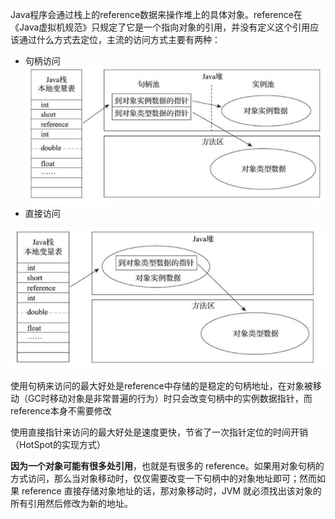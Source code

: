 Java程序会通过栈上的reference数据来操作堆上的具体对象。reference在《Java虚拟机规范》只规定了它是一个指向对象的引用，并没有定义这个引用应该通过什么方式去定位，主流的访问方式主要有两种：

+ 句柄访问
  ![image-20210911134736892](./句柄访问.png)
+ 直接访问

![image-20210911134802779](./直接访问.png)

使用句柄来访问的最大好处是reference中存储的是稳定的句柄地址，在对象被移动（GC时移动对象是非常普遍的行为）时只会改变句柄中的实例数据指针，而reference本身不需要修改

使用直接指针来访问的最大好处是速度更快，节省了一次指针定位的时间开销（HotSpot的实现方式）

**因为一个对象可能有很多处引用**，也就是有很多的 reference。如果用对象句柄的方式访问，那么当对象移动时，仅仅需要改变一下句柄中的对象地址即可；然而如果 reference 直接存储对象地址的话，那对象移动时，JVM 就必须找出该对象的所有引用然后修改为新的地址。

